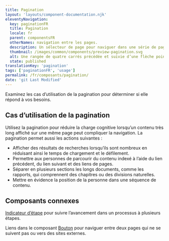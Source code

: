 ```yaml
---
title: Pagination
layout: 'layouts/component-documentation.njk'
eleventyNavigation:
  key: paginationFR
  title: Pagination
  locale: fr
  parent: componentsFR
  otherNames: navigation entre les pages.
  description: Un sélecteur de page pour naviguer dans une série de page.
  thumbnail: /images/common/components/preview-pagination.svg
  alt: Une rangée de quatre carrés précédée et suivie d’une flèche pointant vers l’extérieur. Le premier carré est bleu et affiche le chiffre 1, et représente la sélection de la page 1. Des points de suspension séparent les carrés du milieu pour indiquer la présence de pages supplémentaires non visibles.
  state: published
translationKey: 'pagination'
tags: ['paginationFR', 'usage']
permalink: /fr/composants/pagination/
date: 'git Last Modified'
---
```


Examinez les cas d’utilisation de la pagination pour déterminer si elle répond à vos besoins.

## Cas d’utilisation de la pagination

Utilisez la pagination pour réduire la charge cognitive lorsqu’un contenu très long affiché sur une même page peut compliquer la navigation. La pagination permet aussi les actions suivantes :

- Afficher des résultats de recherches lorsqu’ils sont nombreux en réduisant ainsi le temps de chargement et le défilement.
- Permettre aux personnes de parcourir du contenu indexé à l’aide du lien précédent, du lien suivant et des liens de pages.
- Séparer en plusieurs sections les longs documents, comme les rapports, qui comprennent des chapitres ou des divisions naturelles.
- Mettre en évidence la position de la personne dans une séquence de contenu.

<article class="bg-full-width bg-primary text-light pt-600 pb-300 my-600">
  <h2 class="mt-0 mb-300">Composants connexes</h2>

<a href="{{ links.stepper }}" class="link-light">Indicateur d’étape</a> pour suivre l’avancement dans un processus à plusieurs étapes.

Liens dans le composant <a href="{{ links.button }}" class="link-light">Bouton</a> pour naviguer entre deux pages qui ne se suivent pas ou vers des sites externes.

</article>
